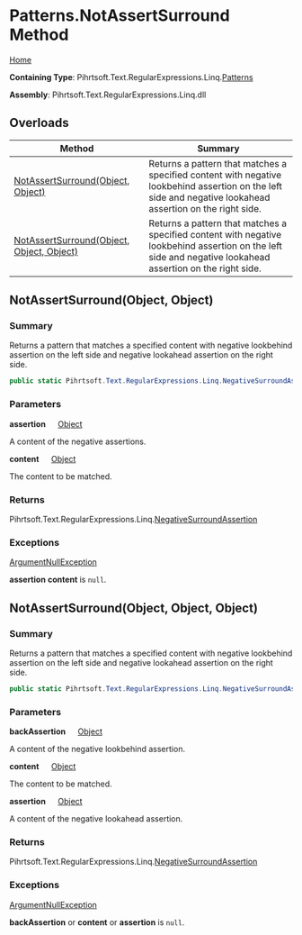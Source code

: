 # Patterns\.NotAssertSurround Method

[Home](../../../../../../README.md)

**Containing Type**: Pihrtsoft\.Text\.RegularExpressions\.Linq\.[Patterns](../README.md)

**Assembly**: Pihrtsoft\.Text\.RegularExpressions\.Linq\.dll

## Overloads

| Method | Summary |
| ------ | ------- |
| [NotAssertSurround(Object, Object)](#Pihrtsoft_Text_RegularExpressions_Linq_Patterns_NotAssertSurround_System_Object_System_Object_) | Returns a pattern that matches a specified content with negative lookbehind assertion on the left side and negative lookahead assertion on the right side\. |
| [NotAssertSurround(Object, Object, Object)](#Pihrtsoft_Text_RegularExpressions_Linq_Patterns_NotAssertSurround_System_Object_System_Object_System_Object_) | Returns a pattern that matches a specified content with negative lookbehind assertion on the left side and negative lookahead assertion on the right side\. |

## NotAssertSurround\(Object, Object\) <a name="Pihrtsoft_Text_RegularExpressions_Linq_Patterns_NotAssertSurround_System_Object_System_Object_"></a>

### Summary

Returns a pattern that matches a specified content with negative lookbehind assertion on the left side and negative lookahead assertion on the right side\.

```csharp
public static Pihrtsoft.Text.RegularExpressions.Linq.NegativeSurroundAssertion NotAssertSurround(object assertion, object content)
```

### Parameters

**assertion** &emsp; [Object](https://docs.microsoft.com/en-us/dotnet/api/system.object)

A content of the negative assertions\.

**content** &emsp; [Object](https://docs.microsoft.com/en-us/dotnet/api/system.object)

The content to be matched\.

### Returns

Pihrtsoft\.Text\.RegularExpressions\.Linq\.[NegativeSurroundAssertion](../../NegativeSurroundAssertion/README.md)

### Exceptions

[ArgumentNullException](https://docs.microsoft.com/en-us/dotnet/api/system.argumentnullexception)

**assertion** **content** is `null`\.

## NotAssertSurround\(Object, Object, Object\) <a name="Pihrtsoft_Text_RegularExpressions_Linq_Patterns_NotAssertSurround_System_Object_System_Object_System_Object_"></a>

### Summary

Returns a pattern that matches a specified content with negative lookbehind assertion on the left side and negative lookahead assertion on the right side\.

```csharp
public static Pihrtsoft.Text.RegularExpressions.Linq.NegativeSurroundAssertion NotAssertSurround(object backAssertion, object content, object assertion)
```

### Parameters

**backAssertion** &emsp; [Object](https://docs.microsoft.com/en-us/dotnet/api/system.object)

A content of the negative lookbehind assertion\.

**content** &emsp; [Object](https://docs.microsoft.com/en-us/dotnet/api/system.object)

The content to be matched\.

**assertion** &emsp; [Object](https://docs.microsoft.com/en-us/dotnet/api/system.object)

A content of the negative lookahead assertion\.

### Returns

Pihrtsoft\.Text\.RegularExpressions\.Linq\.[NegativeSurroundAssertion](../../NegativeSurroundAssertion/README.md)

### Exceptions

[ArgumentNullException](https://docs.microsoft.com/en-us/dotnet/api/system.argumentnullexception)

**backAssertion** or **content** or **assertion** is `null`\.

